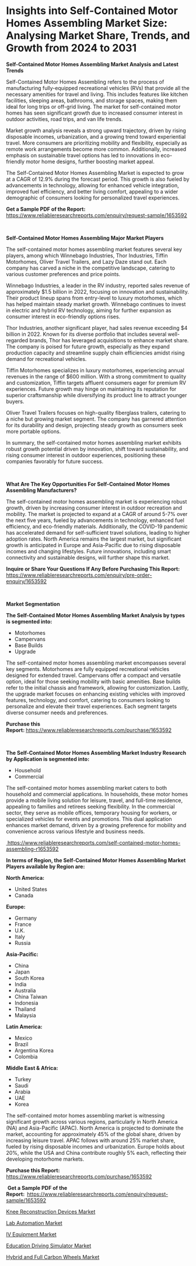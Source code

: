 <p><h1>Insights into Self-Contained Motor Homes Assembling Market Size: Analysing Market Share, Trends, and Growth from 2024 to 2031</h1></p><p><strong>Self-Contained Motor Homes Assembling Market Analysis and Latest Trends</strong></p>
<p><p>Self-Contained Motor Homes Assembling refers to the process of manufacturing fully-equipped recreational vehicles (RVs) that provide all the necessary amenities for travel and living. This includes features like kitchen facilities, sleeping areas, bathrooms, and storage spaces, making them ideal for long trips or off-grid living. The market for self-contained motor homes has seen significant growth due to increased consumer interest in outdoor activities, road trips, and van life trends.</p><p>Market growth analysis reveals a strong upward trajectory, driven by rising disposable incomes, urbanization, and a growing trend toward experiential travel. More consumers are prioritizing mobility and flexibility, especially as remote work arrangements become more common. Additionally, increased emphasis on sustainable travel options has led to innovations in eco-friendly motor home designs, further boosting market appeal.</p><p>The Self-Contained Motor Homes Assembling Market is expected to grow at a CAGR of 12.9% during the forecast period. This growth is also fueled by advancements in technology, allowing for enhanced vehicle integration, improved fuel efficiency, and better living comfort, appealing to a wider demographic of consumers looking for personalized travel experiences.</p></p>
<p><strong>Get a Sample PDF of the Report:&nbsp;</strong> <a href="https://www.reliableresearchreports.com/enquiry/request-sample/1653592?utm_campaign=32&utm_medium=2&utm_source=Github&utm_content=ia&utm_term=03112024&utm_id=self-contained-motor-homes-assembling">https://www.reliableresearchreports.com/enquiry/request-sample/1653592</a></p>
<p>&nbsp;</p>
<p><strong>Self-Contained Motor Homes Assembling Major Market Players</strong></p>
<p><p>The self-contained motor homes assembling market features several key players, among which Winnebago Industries, Thor Industries, Tiffin Motorhomes, Oliver Travel Trailers, and Lazy Daze stand out. Each company has carved a niche in the competitive landscape, catering to various customer preferences and price points.</p><p>Winnebago Industries, a leader in the RV industry, reported sales revenue of approximately $1.5 billion in 2022, focusing on innovation and sustainability. Their product lineup spans from entry-level to luxury motorhomes, which has helped maintain steady market growth. Winnebago continues to invest in electric and hybrid RV technology, aiming for further expansion as consumer interest in eco-friendly options rises.</p><p>Thor Industries, another significant player, had sales revenue exceeding $4 billion in 2022. Known for its diverse portfolio that includes several well-regarded brands, Thor has leveraged acquisitions to enhance market share. The company is poised for future growth, especially as they expand production capacity and streamline supply chain efficiencies amidst rising demand for recreational vehicles.</p><p>Tiffin Motorhomes specializes in luxury motorhomes, experiencing annual revenues in the range of $600 million. With a strong commitment to quality and customization, Tiffin targets affluent consumers eager for premium RV experiences. Future growth may hinge on maintaining its reputation for superior craftsmanship while diversifying its product line to attract younger buyers.</p><p>Oliver Travel Trailers focuses on high-quality fiberglass trailers, catering to a niche but growing market segment. The company has garnered attention for its durability and design, projecting steady growth as consumers seek more portable options.</p><p>In summary, the self-contained motor homes assembling market exhibits robust growth potential driven by innovation, shift toward sustainability, and rising consumer interest in outdoor experiences, positioning these companies favorably for future success.</p></p>
<p>&nbsp;</p>
<p><strong>What Are The Key Opportunities For Self-Contained Motor Homes Assembling Manufacturers?</strong></p>
<p><p>The self-contained motor homes assembling market is experiencing robust growth, driven by increasing consumer interest in outdoor recreation and mobility. The market is projected to expand at a CAGR of around 5-7% over the next five years, fueled by advancements in technology, enhanced fuel efficiency, and eco-friendly materials. Additionally, the COVID-19 pandemic has accelerated demand for self-sufficient travel solutions, leading to higher adoption rates. North America remains the largest market, but significant growth is anticipated in Europe and Asia-Pacific due to rising disposable incomes and changing lifestyles. Future innovations, including smart connectivity and sustainable designs, will further shape this market.</p></p>
<p><strong>Inquire or Share Your Questions If Any Before Purchasing This Report:</strong> <a href="https://www.reliableresearchreports.com/enquiry/pre-order-enquiry/1653592?utm_campaign=32&utm_medium=2&utm_source=Github&utm_content=ia&utm_term=03112024&utm_id=self-contained-motor-homes-assembling">https://www.reliableresearchreports.com/enquiry/pre-order-enquiry/1653592</a></p>
<p>&nbsp;</p>
<p><strong>Market Segmentation</strong></p>
<p><strong>The Self-Contained Motor Homes Assembling Market Analysis by types is segmented into:</strong></p>
<p><ul><li>Motorhomes</li><li>Campervans</li><li>Base Builds</li><li>Upgrade</li></ul></p>
<p><p>The self-contained motor homes assembling market encompasses several key segments. Motorhomes are fully equipped recreational vehicles designed for extended travel. Campervans offer a compact and versatile option, ideal for those seeking mobility with basic amenities. Base builds refer to the initial chassis and framework, allowing for customization. Lastly, the upgrade market focuses on enhancing existing vehicles with improved features, technology, and comfort, catering to consumers looking to personalize and elevate their travel experiences. Each segment targets diverse consumer needs and preferences.</p></p>
<p><strong>Purchase this Report:&nbsp;</strong><a href="https://www.reliableresearchreports.com/purchase/1653592?utm_campaign=32&utm_medium=2&utm_source=Github&utm_content=ia&utm_term=03112024&utm_id=self-contained-motor-homes-assembling">https://www.reliableresearchreports.com/purchase/1653592</a></p>
<p>&nbsp;</p>
<p><strong>The Self-Contained Motor Homes Assembling Market Industry Research by Application is segmented into:</strong></p>
<p><ul><li>Household</li><li>Commercial</li></ul></p>
<p><p>The self-contained motor homes assembling market caters to both household and commercial applications. In households, these motor homes provide a mobile living solution for leisure, travel, and full-time residence, appealing to families and retirees seeking flexibility. In the commercial sector, they serve as mobile offices, temporary housing for workers, or specialized vehicles for events and promotions. This dual application enhances market demand, driven by a growing preference for mobility and convenience across various lifestyle and business needs.</p></p>
<p><a href="https://www.reliableresearchreports.com/self-contained-motor-homes-assembling-r1653592?utm_campaign=32&utm_medium=2&utm_source=Github&utm_content=ia&utm_term=03112024&utm_id=self-contained-motor-homes-assembling">&nbsp;https://www.reliableresearchreports.com/self-contained-motor-homes-assembling-r1653592</a></p>
<p><strong>In terms of Region, the Self-Contained Motor Homes Assembling Market Players available by Region are:</strong></p>
<p>
    <p> <strong> North America: </strong>
        <ul>
            <li>United States</li>
            <li>Canada</li>
        </ul>
        </p> 
    <p> <strong> Europe: </strong>
        <ul>
            <li>Germany</li>
            <li>France</li>
            <li>U.K.</li>
            <li>Italy</li>
            <li>Russia</li>
        </ul>
        </p> 
    <p> <strong> Asia-Pacific: </strong>
        <ul>
            <li>China</li>
            <li>Japan</li>
            <li>South Korea</li>
            <li>India</li>
            <li>Australia</li>
            <li>China Taiwan</li>
            <li>Indonesia</li>
            <li>Thailand</li>
            <li>Malaysia</li>
        </ul>
        </p> 
    <p> <strong> Latin America: </strong>
        <ul>
            <li>Mexico</li>
            <li>Brazil</li>
            <li>Argentina Korea</li>
            <li>Colombia</li>
        </ul>
        </p> 
    <p> <strong> Middle East & Africa: </strong>
        <ul>
            <li>Turkey</li>
            <li>Saudi</li>
            <li>Arabia</li>
            <li>UAE</li>
            <li>Korea</li>
        </ul>
    </p>
    </p>
<p><p>The self-contained motor homes assembling market is witnessing significant growth across various regions, particularly in North America (NA) and Asia-Pacific (APAC). North America is projected to dominate the market, accounting for approximately 45% of the global share, driven by increasing leisure travel. APAC follows with around 25% market share, fueled by rising disposable incomes and urbanization. Europe holds about 20%, while the USA and China contribute roughly 5% each, reflecting their developing motorhome markets.</p></p>
<p><strong>Purchase this Report: </strong><a href="https://www.reliableresearchreports.com/purchase/1653592?utm_campaign=32&utm_medium=2&utm_source=Github&utm_content=ia&utm_term=03112024&utm_id=self-contained-motor-homes-assembling">https://www.reliableresearchreports.com/purchase/1653592</a></p>
<p>&nbsp;<strong>Get a Sample PDF of the Report:&nbsp;&nbsp;</strong><a href="https://www.reliableresearchreports.com/enquiry/request-sample/1653592?utm_campaign=32&utm_medium=2&utm_source=Github&utm_content=ia&utm_term=03112024&utm_id=self-contained-motor-homes-assembling">https://www.reliableresearchreports.com/enquiry/request-sample/1653592</a></p>
<p><strong></strong></p>
<p><p><a href="https://issuu.com/reportprime-2/docs/knee-reconstruction-devices-market-_5f6af13f612980?utm_campaign=32&utm_medium=2&utm_source=Github&utm_content=ia&utm_term=03112024&utm_id=self-contained-motor-homes-assembling">Knee Reconstruction Devices Market</a></p><p><a href="https://issuu.com/reportprime-2/docs/lab-automation-market-size-2030.ppt_5abf126d077c47?utm_campaign=32&utm_medium=2&utm_source=Github&utm_content=ia&utm_term=03112024&utm_id=self-contained-motor-homes-assembling">Lab Automation Market</a></p><p><a href="https://issuu.com/reportprime-2/docs/iv-equipment-market-size-2030.pptx_32df14f7db3a81?utm_campaign=32&utm_medium=2&utm_source=Github&utm_content=ia&utm_term=03112024&utm_id=self-contained-motor-homes-assembling">IV Equipment Market</a></p><p><a href="https://github.com/JavierDDowns/Market-Research-Report-List-1/blob/main/education-driving-simulator-market.md?utm_campaign=32&utm_medium=2&utm_source=Github&utm_content=ia&utm_term=03112024&utm_id=self-contained-motor-homes-assembling">Education Driving Simulator Market</a></p><p><a href="https://github.com/AlbertGonzalez266/Market-Research-Report-List-1/blob/main/hybrid-and-full-carbon-wheels-market.md?utm_campaign=32&utm_medium=2&utm_source=Github&utm_content=ia&utm_term=03112024&utm_id=self-contained-motor-homes-assembling">Hybrid and Full Carbon Wheels Market</a></p></p>